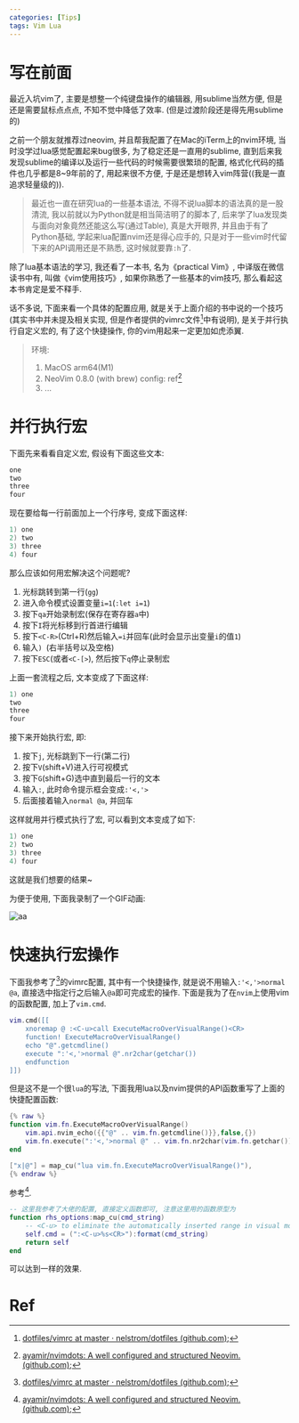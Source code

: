 ```yaml
---
categories: [Tips]
tags: Vim Lua
---
```


# 写在前面

最近入坑vim了, 主要是想整一个纯键盘操作的编辑器, 用sublime当然方便, 但是还是需要鼠标点点点, 不知不觉中降低了效率. (但是过渡阶段还是得先用sublime的) 

之前一个朋友就推荐过neovim, 并且帮我配置了在Mac的iTerm上的nvim环境, 当时没学过lua感觉配置起来bug很多, 为了稳定还是一直用的sublime, 直到后来我发现sublime的编译以及运行一些代码的时候需要很繁琐的配置, 格式化代码的插件也几乎都是8~9年前的了, 用起来很不方便, 于是还是想转入vim阵营((我是一直追求轻量级的)). 

>   最近也一直在研究lua的一些基本语法, 不得不说lua脚本的语法真的是一股清流, 我以前就以为Python就是相当简洁明了的脚本了, 后来学了lua发现类与面向对象竟然还能这么写(通过Table), 真是大开眼界, 并且由于有了Python基础, 学起来lua配置nvim还是得心应手的, 只是对于一些vim时代留下来的API调用还是不熟悉, 这时候就要靠`:h`了.

除了lua基本语法的学习, 我还看了一本书, 名为《practical Vim》, 中译版在微信读书中有, 叫做《vim使用技巧》, 如果你熟悉了一些基本的vim技巧, 那么看起这本书肯定是爱不释手. 

话不多说, 下面来看一个具体的配置应用, 就是关于上面介绍的书中说的一个技巧(其实书中并未提及相关实现, 但是作者提供的vimrc文件[^1]中有说明), 是关于并行执行自定义宏的, 有了这个快捷操作, 你的vim用起来一定更加如虎添翼.

>   环境:
>
>   1.   MacOS arm64(M1)
>   2.   NeoVim 0.8.0 (with brew) config: ref[^2]
>   3.   ...

# 并行执行宏

下面先来看看自定义宏, 假设有下面这些文本:

```c
one
two
three
four
```

现在要给每一行前面加上一个行序号, 变成下面这样:

```c
1) one
2) two
3) three
4) four
```

那么应该如何用宏解决这个问题呢?

1.   光标跳转到第一行(`gg`)
2.   进入命令模式设置变量`i=1`(`:let i=1`)
3.   按下`qa`开始录制宏(保存在寄存器`a`中)
4.   按下`I`将光标移到行首进行编辑
5.   按下`<C-R>`(Ctrl+R)然后输入`=i`并回车(此时会显示出变量`i`的值`1`)
6.   输入`) `(右半括号以及空格)
7.   按下`ESC`(或者`<C-[>`), 然后按下`q`停止录制宏

上面一套流程之后, 文本变成了下面这样:

```c
1) one
two
three
four
```

接下来开始执行宏, 即:

1.   按下`j`, 光标跳到下一行(第二行)
2.   按下`V`(shift+V)进入行可视模式
3.   按下`G`(shift+G)选中直到最后一行的文本
4.   输入`:`, 此时命令提示框会变成`:'<,'>`
5.   后面接着输入`normal @a`, 并回车

这样就用并行模式执行了宏, 可以看到文本变成了如下:

```c
1) one
2) two
3) three
4) four
```

这就是我们想要的结果~

为便于使用, 下面我录制了一个GIF动画: 

![aa](https://s2.loli.net/2022/10/13/gT3R2AqHSBp5ltW.gif)

# 快速执行宏操作

下面我参考了[^1]的vimrc配置, 其中有一个快捷操作, 就是说不用输入`:'<,'>normal @a`, 直接选中指定行之后输入`@a`即可完成宏的操作. 下面是我为了在`nvim`上使用vim的函数配置, 加上了`vim.cmd`.

```lua
vim.cmd([[
    xnoremap @ :<C-u>call ExecuteMacroOverVisualRange()<CR>
    function! ExecuteMacroOverVisualRange()
    echo "@".getcmdline()
    execute ":'<,'>normal @".nr2char(getchar())
	endfunction
]])
```



但是这不是一个很`lua`的写法, 下面我用lua以及nvim提供的API函数重写了上面的快捷配置函数:

```lua
{% raw %}
function vim.fn.ExecuteMacroOverVisualRange()
    vim.api.nvim_echo({{"@" .. vim.fn.getcmdline()}},false,{})
    vim.fn.execute(":'<,'>normal @" .. vim.fn.nr2char(vim.fn.getchar()))
end

["x|@"] = map_cu("lua vim.fn.ExecuteMacroOverVisualRange()"),
{% endraw %}
```

参考[^2].

```lua
-- 这里我参考了大佬的配置, 直接定义函数即可, 注意这里用的函数原型为
function rhs_options:map_cu(cmd_string)
    -- <C-u> to eliminate the automatically inserted range in visual mode
    self.cmd = (":<C-u>%s<CR>"):format(cmd_string)
    return self
end
```



可以达到一样的效果.

# Ref

[^1]:[dotfiles/vimrc at master · nelstrom/dotfiles (github.com)](https://github.com/nelstrom/dotfiles/blob/master/vimrc#L172);
[^2]:[ayamir/nvimdots: A well configured and structured Neovim. (github.com)](https://github.com/ayamir/nvimdots);
